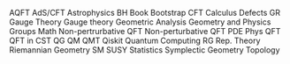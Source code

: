 AQFT
 AdS/CFT 
 Astrophysics 
 BH
  Book
   Bootstrap 
   CFT 
   Calculus
    Defects 
    GR 
    Gauge Theory
     Gauge theory
      Geometric Analysis 
      Geometry and Physics
       Groups
        Math
         Non-pertrurbative QFT 
         Non-perturbative QFT 
         PDE
          Phys
           QFT 
           QFT in CST 
           QG
            QM
             QMT
              Qiskit
               Quantum Computing 
               RG Rep. Theory
                Riemannian Geometry
                 SM
                  SUSY
                   Statistics 
                   Symplectic Geometry 
                    Topology

